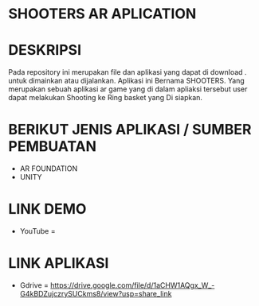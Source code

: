 # SHOOTERS AR APLICATION

# DESKRIPSI 
  Pada repository ini merupakan file dan aplikasi yang dapat di download . untuk dimainkan atau dijalankan. Aplikasi ini Bernama SHOOTERS. Yang merupakan sebuah aplikasi ar game yang di dalam apliaksi tersebut user dapat melakukan Shooting ke Ring basket yang 
  Di siapkan.
  
# BERIKUT JENIS APLIKASI / SUMBER PEMBUATAN 
  -  AR FOUNDATION
  -  UNITY
  
# LINK DEMO 
 - YouTube  = 
# LINK APLIKASI 
 - Gdrive = https://drive.google.com/file/d/1aCHW1AQgx_W_-G4kBDZujczrySUCkms8/view?usp=share_link
